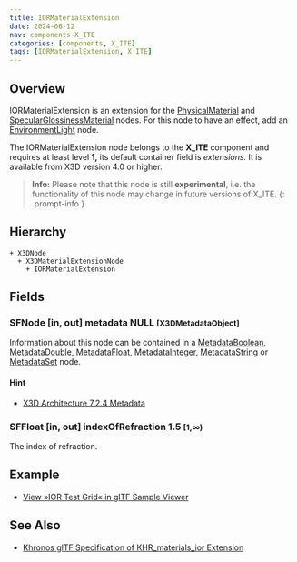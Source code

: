 ```yaml
---
title: IORMaterialExtension
date: 2024-06-12
nav: components-X_ITE
categories: [components, X_ITE]
tags: [IORMaterialExtension, X_ITE]
---
```

<style>
.post h3 {
   word-spacing: 0.2em;
}
</style>

## Overview

IORMaterialExtension is an extension for the [PhysicalMaterial](../../shape/physicalmaterial/) and [SpecularGlossinessMaterial](../specularglossinessmaterial/) nodes. For this node to have an effect, add an [EnvironmentLight](../../lighting/environmentlight) node.

The IORMaterialExtension node belongs to the **X_ITE** component and requires at least level **1,** its default container field is *extensions.* It is available from X3D version 4.0 or higher.

>**Info:** Please note that this node is still **experimental**, i.e. the functionality of this node may change in future versions of X_ITE.
{: .prompt-info }

## Hierarchy

```
+ X3DNode
  + X3DMaterialExtensionNode
    + IORMaterialExtension
```

## Fields

### SFNode [in, out] **metadata** NULL <small>[X3DMetadataObject]</small>

Information about this node can be contained in a [MetadataBoolean](/x_ite/components/core/metadataboolean/), [MetadataDouble](/x_ite/components/core/metadatadouble/), [MetadataFloat](/x_ite/components/core/metadatafloat/), [MetadataInteger](/x_ite/components/core/metadatainteger/), [MetadataString](/x_ite/components/core/metadatastring/) or [MetadataSet](/x_ite/components/core/metadataset/) node.

#### Hint

- [X3D Architecture 7.2.4 Metadata](https://www.web3d.org/specifications/X3Dv4/ISO-IEC19775-1v4-IS/Part01/components/core.html#Metadata)

### SFFloat [in, out] **indexOfRefraction** 1.5 <small>[1,∞)</small>

The index of refraction.

## Example

- [View »IOR Test Grid« in glTF Sample Viewer](/x_ite/laboratory/gltf-sample-viewer/?url=IORTestGrid)

## See Also

- [Khronos glTF Specification of KHR_materials_ior Extension](https://github.com/KhronosGroup/glTF/tree/main/extensions/2.0/Khronos/KHR_materials_ior)
